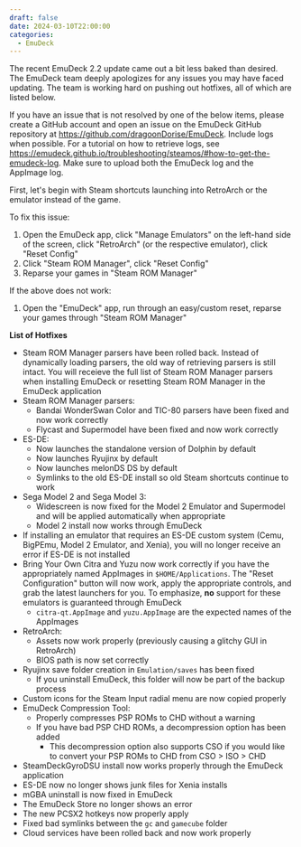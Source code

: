 ```yaml
---
draft: false 
date: 2024-03-10T22:00:00
categories:
  - EmuDeck
---
```


The recent EmuDeck 2.2 update came out a bit less baked than desired. The EmuDeck team deeply apologizes for any issues you may have faced updating. The team is working hard on pushing out hotfixes, all of which are listed below.

If you have an issue that is not resolved by one of the below items, please create a GitHub account and open an issue on the EmuDeck GitHub repository at https://github.com/dragoonDorise/EmuDeck. Include logs when possible. For a tutorial on how to retrieve logs, see https://emudeck.github.io/troubleshooting/steamos/#how-to-get-the-emudeck-log. Make sure to upload both the EmuDeck log and the AppImage log. 

First, let's begin with Steam shortcuts launching into RetroArch or the emulator instead of the game. 

To fix this issue:

1. Open the EmuDeck app, click "Manage Emulators" on the left-hand side of the screen, click "RetroArch" (or the respective emulator), click "Reset Config"
2. Click "Steam ROM Manager", click "Reset Config"
2. Reparse your games in "Steam ROM Manager"

If the above does not work:

1. Open the "EmuDeck" app, run through an easy/custom reset, reparse your games through "Steam ROM Manager"

**List of Hotfixes**

* Steam ROM Manager parsers have been rolled back. Instead of dynamically loading parsers, the old way of retrieving parsers is still intact. You will receieve the full list of Steam ROM Manager parsers when installing EmuDeck or resetting Steam ROM Manager in the EmuDeck application
* Steam ROM Manager parsers:
    * Bandai WonderSwan Color and TIC-80 parsers have been fixed and now work correctly
    * Flycast and Supermodel have been fixed and now work correctly 
* ES-DE:
    * Now launches the standalone version of Dolphin by default
    * Now launches Ryujinx by default
    * Now launches melonDS DS by default
    * Symlinks to the old ES-DE install so old Steam shortcuts continue to work  
* Sega Model 2 and Sega Model 3:
    * Widescreen is now fixed for the Model 2 Emulator and Supermodel and will be applied automatically when appropriate
    * Model 2 install now works through EmuDeck 
* If installing an emulator that requires an ES-DE custom system (Cemu, BigPEmu, Model 2 Emulator, and Xenia), you will no longer receive an error if ES-DE is not installed
* Bring Your Own Citra and Yuzu now work correctly if you have the appropriately named AppImages in `$HOME/Applications`. The "Reset Configuration" button will now work, apply the appropriate controls, and grab the latest launchers for you. To emphasize, **no** support for these emulators is guaranteed through EmuDeck
    * `citra-qt.AppImage` and `yuzu.AppImage` are the expected names of the AppImages
* RetroArch:
    * Assets now work properly (previously causing a glitchy GUI in RetroArch)
    * BIOS path is now set correctly 
* Ryujinx save folder creation in `Emulation/saves` has been fixed 
    * If you uninstall EmuDeck, this folder will now be part of the backup process
* Custom icons for the Steam Input radial menu are now copied properly
* EmuDeck Compression Tool:
    * Properly compresses PSP ROMs to CHD without a warning
    * If you have bad PSP CHD ROMs, a decompression option has been added
        * This decompression option also supports CSO if you would like to convert your PSP ROMs to CHD from CSO > ISO > CHD
* SteamDeckGyroDSU install now works properly through the EmuDeck application
* ES-DE now no longer shows junk files for Xenia installs
* mGBA uninstall is now fixed in EmuDeck
* The EmuDeck Store no longer shows an error 
* The new PCSX2 hotkeys now properly apply
* Fixed bad symlinks between the `gc` and `gamecube` folder
* Cloud services have been rolled back and now work properly